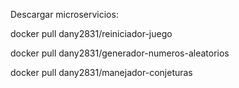 Descargar microservicios:

docker pull dany2831/reiniciador-juego

docker pull dany2831/generador-numeros-aleatorios

docker pull dany2831/manejador-conjeturas
